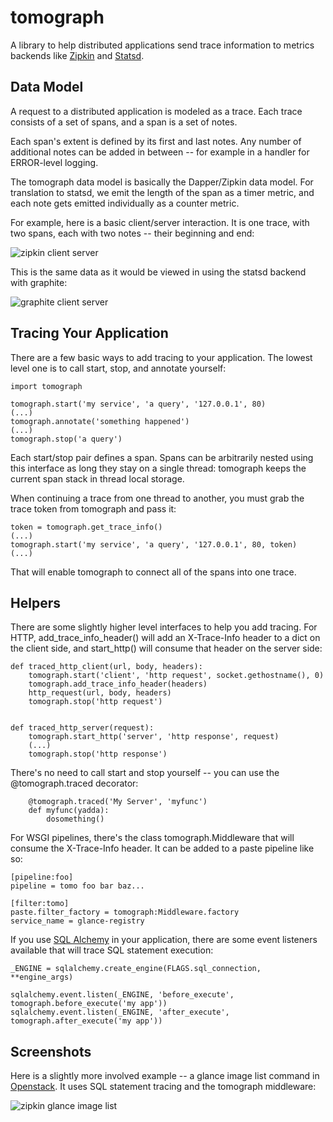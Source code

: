 tomograph
=========

A library to help distributed applications send trace information to
metrics backends like [Zipkin][zipkin] and [Statsd][statsd].

Data Model
----------

A request to a distributed application is modeled as a trace.  Each
trace consists of a set of spans, and a span is a set of notes.

Each span's extent is defined by its first and last notes.  Any number
of additional notes can be added in between -- for example in a
handler for ERROR-level logging.

The tomograph data model is basically the Dapper/Zipkin data model.
For translation to statsd, we emit the length of the span as a timer
metric, and each note gets emitted individually as a counter metric.

For example, here is a basic client/server interaction.  It is one
trace, with two spans, each with two notes -- their beginning and end:

![zipkin client server](https://raw.github.com/timjr/tomograph/raw/master/doc/screenshots/client-server-zipkin.png)

This is the same data as it would be viewed in using the statsd
backend with graphite:

![graphite client server](https://raw.github.com/timjr/tomograph/master/doc/screenshots/client-server-graphite.png)


Tracing Your Application
------------------------

There are a few basic ways to add tracing to your application.  The
lowest level one is to call start, stop, and annotate yourself:

    import tomograph

    tomograph.start('my service', 'a query', '127.0.0.1', 80)
    (...)
    tomograph.annotate('something happened')
    (...)
    tomograph.stop('a query')

Each start/stop pair defines a span.  Spans can be arbitrarily nested
using this interface as long they stay on a single thread: tomograph
keeps the current span stack in thread local storage.

When continuing a trace from one thread to another, you must grab the
trace token from tomograph and pass it:

    token = tomograph.get_trace_info()
    (...)
    tomograph.start('my service', 'a query', '127.0.0.1', 80, token)
    (...)

That will enable tomograph to connect all of the spans into one trace.

Helpers
-------

There are some slightly higher level interfaces to help you add
tracing.  For HTTP, add_trace_info_header() will add an X-Trace-Info
header to a dict on the client side, and start_http() will consume
that header on the server side:

    def traced_http_client(url, body, headers):
        tomograph.start('client', 'http request', socket.gethostname(), 0)
        tomograph.add_trace_info_header(headers)
        http_request(url, body, headers)
        tomograph.stop('http request')


    def traced_http_server(request):
        tomograph.start_http('server', 'http response', request)
        (...)
        tomograph.stop('http response')

There's no need to call start and stop yourself -- you can use the
@tomograph.traced decorator:

        @tomograph.traced('My Server', 'myfunc')
        def myfunc(yadda):
            dosomething()

For WSGI pipelines, there's the class tomograph.Middleware that will
consume the X-Trace-Info header.  It can be added to a paste pipeline
like so:

    [pipeline:foo]
    pipeline = tomo foo bar baz...

    [filter:tomo]
    paste.filter_factory = tomograph:Middleware.factory
    service_name = glance-registry
    
If you use [SQL Alchemy][sql alchemy] in your application, there are
some event listeners available that will trace SQL statement
execution:

    _ENGINE = sqlalchemy.create_engine(FLAGS.sql_connection, **engine_args)

    sqlalchemy.event.listen(_ENGINE, 'before_execute', tomograph.before_execute('my app'))
    sqlalchemy.event.listen(_ENGINE, 'after_execute', tomograph.after_execute('my app'))


Screenshots
-----------

Here is a slightly more involved example -- a glance image list
command in [Openstack][openstack].  It uses SQL statement tracing and
the tomograph middleware:

![zipkin glance image list](https://raw.github.com/timjr/tomograph/raw/master/doc/screenshots/zipkin-glance-image-list.png)


[openstack]: http://www.openstack.org/
[statsd]: https://github.com/etsy/statsd
[zipkin]: http://twitter.github.com/zipkin/
[sql alchemy]: http://www.sqlalchemy.org/

